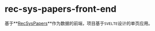 # rec-sys-papers-front-end

基于**[RecSysPapers](https://github.com/tangxyw/RecSysPapers)**作为数据的前端，项目基于`SVELTE`设计的单页应用。
